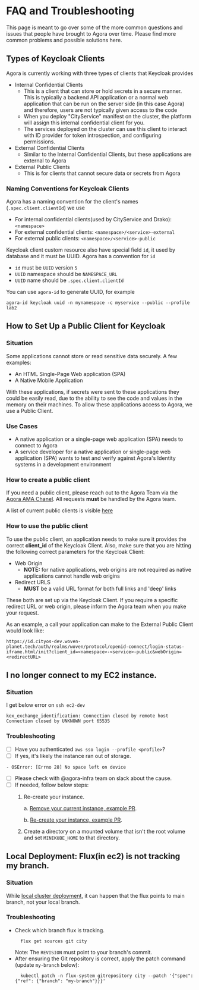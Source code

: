 # FAQ and Troubleshooting

This page is meant to go over some of the more common questions and issues that
people have brought to Agora over time. Please find more common problems and
possible solutions here.

## Types of Keycloak Clients

Agora is currently working with three types of clients that Keycloak provides

* Internal Confidential Clients
  * This is a client that can store or hold secrets in a secure manner. This is
    typically a backend API application or a normal web application that can be
    run on the server side (in this case Agora) and therefore, users are not
    typically given access to the code
  * When you deploy "CityService" manifest on the cluster, the platform will
    assign this internal confidential client for you.
  * The services deployed on the cluster can use this client to interact with
    ID provider for token introspection, and configuring permissions.
* External Confidential Clients
  * Similar to the Internal Confidential Clients, but these applications are external
    to Agora
* External Public Clients
  * This is for clients that cannot secure data or secrets from Agora

### Naming Conventions for Keycloak Clients

Agora has a naming convention for the client's names (`.spec.client.clientId`) we use

* For internal confidential clients(used by CityService and Drako): `<namespace>`
* For external confidential clients: `<namespace>/<service>-external`
* For external public clients: `<namespace>/<service>-public`

Keycloak client custom resource also have special field `id`, it used by database
and it must be UUID. Agora has a convention for `id`

* `id` must be `UUID` version `5`
* `UUID` namespace should be `NAMESPACE_URL`
* `UUID` name should be `.spec.client.clientId`

You can use `agora-id` to generate UUID, for example
```
agora-id keycloak uuid -n mynamespace -c myservice --public --profile lab2
```

## How to Set Up a Public Client for Keycloak

### Situation

Some applications cannot store or read sensitive data securely. A few examples:

* An HTML Single-Page Web application (SPA)
* A Native Mobile Application

With these applications, if secrets were sent to these applications they could
be easily read, due to the ability to see the code and values in the memory on
their machines. To allow these applications access to Agora, we use a Public
Client.

### Use Cases

* A native application or a single-page web application (SPA) needs to connect
  to Agora
* A service developer for a native application or single-page web application
  (SPA) wants to test and verify against Agora's Identity systems in a
  development environment

### How to create a public client

If you need a public client, please reach out to the Agora Team via the
[Agora AMA Chanel](https://woven-by-toyota.slack.com/archives/C02CVJLTMJ7).
All requests **must** be handled by the Agora team.

A list of current public clients is
visible [here](https://github.com/wp-wcm/city/blob/main/infrastructure/k8s/dev/id/public-clients.yaml)

### How to use the public client

To use the public client, an application needs to make sure it provides the
correct **client_id** of the Keycloak Client. Also, make sure that you are
hitting the following correct parameters for the Keycloak Client:

* Web Origin
  * **NOTE:** for native applications, web origins are not required as native
    applications cannot handle web origins
* Redirect URLS
  * **MUST** be a valid URL format for both full links and 'deep' links

These both are set up via the Keycloak Client. If you require a specific
redirect URL or web origin, please inform the Agora team when you make your
request.

As an example, a call your application can make to the External Public Client
would look like:

```
https://id.cityos-dev.woven-planet.tech/auth/realms/woven/protocol/openid-connect/login-status-iframe.html/init?client_id=<namespace>-<service>-public&webOrigin=<redirectURL>
```

## I no longer connect to my EC2 instance.

### Situation
I get below error on `ssh ec2-dev`

```
kex_exchange_identification: Connection closed by remote host
Connection closed by UNKNOWN port 65535
```

### Troubleshooting

- [ ] Have you authenticated `aws sso login --profile <profile>`?
- [ ] If yes, it's likely the instance ran out of storage.
```
- OSError: [Errno 28] No space left on device
```
- [ ] Please check with @agora-infra team on slack about the cause.
- [ ] If needed, follow below steps:
  1. Re-create your instance.

     a. [Remove your current instance, example PR](https://github.com/wp-wcm/city/pull/32482).

     b. [Re-create your instance, example PR](https://github.com/wp-wcm/city/pull/32582).
  2. Create a directory on a mounted volume that isn't the root volume and set `MINIKUBE_HOME` to that directory.

## Local Deployment: Flux(in ec2) is not tracking my branch.

### Situation
While [local cluster deployment](onboarding/local_cluster_deployment.md), it can happen that the flux points to main branch, not your local branch.

### Troubleshooting
* Check which branch flux is tracking.
  ```shell
    flux get sources git city
    ```
  Note: The `REVISION` must point to your branch's commit.
* After ensuring the Git repository is correct, apply the patch command (update `my-branch` below):
  ```shell
    kubectl patch -n flux-system gitrepository city --patch '{"spec": {"ref": {"branch": "my-branch"}}}'
    ```
